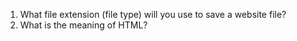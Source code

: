 1. What file extension (file type) will you use to save a website file?
2. What is the meaning of HTML?
